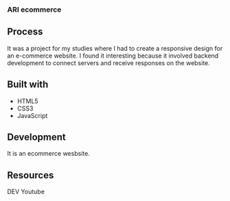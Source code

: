 ### ARI ecommerce

## Process
It was a project for my studies where I had to create a responsive design for an e-commerce website. I found it interesting because it involved backend development to connect servers and receive responses on the website.
## Built with
- HTML5
- CSS3
- JavaScript
## Development
It is an ecommerce wesbsite.
## Resources
DEV
Youtube

